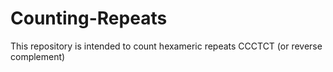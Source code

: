 # Counting-Repeats
This repository is intended to count hexameric repeats CCCTCT (or reverse complement) 
